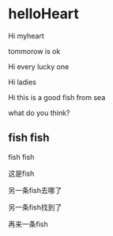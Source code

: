 # helloHeart

Hi myheart

tommorow is ok

Hi every lucky one

Hi ladies

Hi this is a good fish from sea

what do you think?

## fish fish

fish fish

这是fish

另一条fish去哪了

另一条fish找到了

再来一条fish